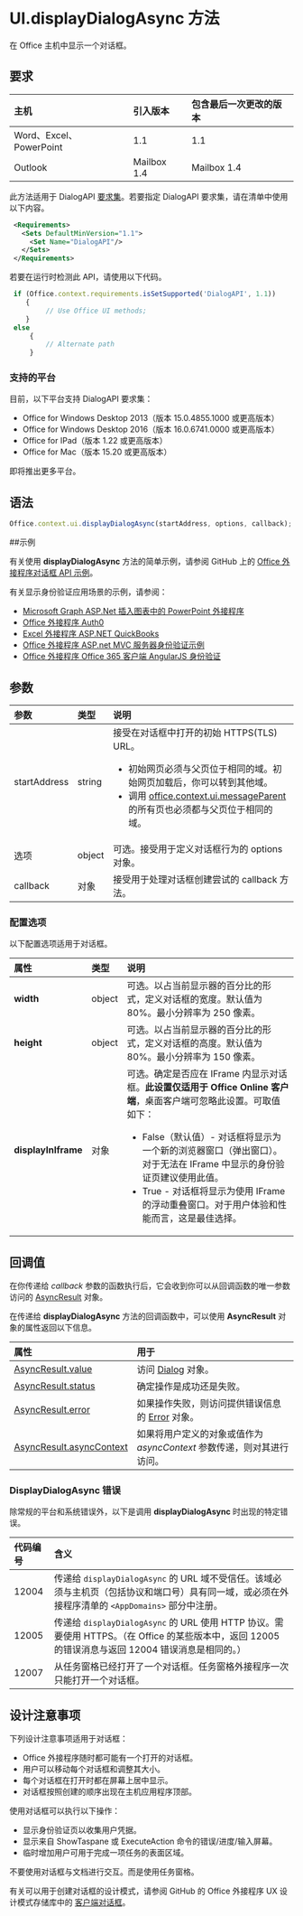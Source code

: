 ﻿# <a name="uidisplaydialogasync-method"></a>UI.displayDialogAsync 方法

在 Office 主机中显示一个对话框。 

## <a name="requirements"></a>要求

|主机|引入版本|包含最后一次更改的版本|
|:---------------|:--------|:----------|
|Word、Excel、PowerPoint|1.1|1.1|
|Outlook|Mailbox 1.4|Mailbox 1.4|

此方法适用于 DialogAPI [要求集](../../docs/overview/specify-office-hosts-and-api-requirements.md)。若要指定 DialogAPI 要求集，请在清单中使用以下内容。

```xml
 <Requirements> 
   <Sets DefaultMinVersion="1.1"> 
     <Set Name="DialogAPI"/> 
   </Sets> 
 </Requirements> 

```

若要在运行时检测此 API，请使用以下代码。

```js
 if (Office.context.requirements.isSetSupported('DialogAPI', 1.1)) 
    {  
         // Use Office UI methods; 
    } 
 else 
     { 
         // Alternate path 
     } 
```



### <a name="supported-platforms"></a>支持的平台
目前，以下平台支持 DialogAPI 要求集：

  - Office for Windows Desktop 2013（版本 15.0.4855.1000 或更高版本）
  - Office for Windows Desktop 2016（版本 16.0.6741.0000 或更高版本）
  - Office for IPad（版本 1.22 或更高版本）
  - Office for Mac（版本 15.20 或更高版本） 

即将推出更多平台。 

## <a name="syntax"></a>语法

```js
Office.context.ui.displayDialogAsync(startAddress, options, callback);
```
##<a name="examples"></a>示例

有关使用 **displayDialogAsync** 方法的简单示例，请参阅 GitHub 上的 [Office 外接程序对话框 API 示例](https://github.com/OfficeDev/Office-Add-in-Dialog-API-Simple-Example/)。

有关显示身份验证应用场景的示例，请参阅：

- [Microsoft Graph ASP.Net 插入图表中的 PowerPoint 外接程序](https://github.com/OfficeDev/PowerPoint-Add-in-Microsoft-Graph-ASPNET-InsertChart)
- [Office 外接程序 Auth0](https://github.com/OfficeDev/Office-Add-in-Auth0)
- [Excel 外接程序 ASP.NET QuickBooks ](https://github.com/OfficeDev/Excel-Add-in-ASPNET-QuickBooks)
- [Office 外接程序 ASP.net MVC 服务器身份验证示例](https://github.com/dougperkes/Office-Add-in-AspNetMvc-ServerAuth/tree/Office2016DisplayDialog)
- [Office 外接程序 Office 365 客户端 AngularJS 身份验证](https://github.com/OfficeDev/Word-Add-in-AngularJS-Client-OAuth)


 
## <a name="parameters"></a>参数

| 参数    | 类型   |说明|
|:---------------|:--------|:----------|
|startAddress|string|接受在对话框中打开的初始 HTTPS(TLS) URL。 <ul><li>初始网页必须与父页位于相同的域。初始网页加载后，你可以转到其他域。</li><li>调用 [office.context.ui.messageParent](officeui.messageparent.md) 的所有页也必须都与父页位于相同的域。</li></ul>|
|选项|object|可选。接受用于定义对话框行为的 options 对象。|
|callback|对象|接受用于处理对话框创建尝试的 callback 方法。|
    
### <a name="configuration-options"></a>配置选项
以下配置选项适用于对话框。


| 属性     | 类型   |说明|
|:---------------|:--------|:----------|
|**width**|object|可选。以占当前显示器的百分比的形式，定义对话框的宽度。默认值为 80%。最小分辨率为 250 像素。|
|**height**|object|可选。以占当前显示器的百分比的形式，定义对话框的高度。默认值为 80%。最小分辨率为 150 像素。|
|**displayInIframe**|对象|可选。确定是否应在 IFrame 内显示对话框。**此设置仅适用于 Office Online 客户端**，桌面客户端可忽略此设置。可取值如下：<ul><li>False（默认值）- 对话框将显示为一个新的浏览器窗口（弹出窗口）。对于无法在 IFrame 中显示的身份验证页建议使用此值。 </li><li>True - 对话框将显示为使用 IFrame 的浮动重叠窗口。对于用户体验和性能而言，这是最佳选择。</li>|


## <a name="callback-value"></a>回调值
在你传递给 _callback_ 参数的函数执行后，它会收到你可以从回调函数的唯一参数访问的 [AsyncResult](../../reference/shared/asyncresult.md) 对象。

在传递给 **displayDialogAsync** 方法的回调函数中，可以使用 **AsyncResult** 对象的属性返回以下信息。



|**属性**|**用于**|
|:-----|:-----|
|[AsyncResult.value](../../reference/shared/asyncresult.value.md)|访问 [Dialog](../../reference/shared/officeui.dialog.md) 对象。|
|[AsyncResult.status](../../reference/shared/asyncresult.status.md)|确定操作是成功还是失败。|
|[AsyncResult.error](../../reference/shared/asyncresult.error.md)|如果操作失败，则访问提供错误信息的 [Error](../../reference/shared/error.md) 对象。|
|[AsyncResult.asyncContext](../../reference/shared/asyncresult.asynccontext.md)|如果将用户定义的对象或值作为 _asyncContext_ 参数传递，则对其进行访问。|

### <a name="errors-from-displaydialogasync"></a>DisplayDialogAsync 错误

除常规的平台和系统错误外，以下是调用 **displayDialogAsync** 时出现的特定错误。

|**代码编号**|**含义**|
|:-----|:-----|
|12004|传递给 `displayDialogAsync` 的 URL 域不受信任。该域必须与主机页（包括协议和端口号）具有同一域，或必须在外接程序清单的 `<AppDomains>` 部分中注册。|
|12005|传递给 `displayDialogAsync` 的 URL 使用 HTTP 协议。需要使用 HTTPS。（在 Office 的某些版本中，返回 12005 的错误消息与返回 12004 错误消息是相同的。）|
|12007|从任务窗格已经打开了一个对话框。任务窗格外接程序一次只能打开一个对话框。|



## <a name="design-considerations"></a>设计注意事项
下列设计注意事项适用于对话框：

- Office 外接程序随时都可能有一个打开的对话框。
- 用户可以移动每个对话框和调整其大小。
- 每个对话框在打开时都在屏幕上居中显示。
- 对话框按照创建的顺序出现在主机应用程序顶部。

使用对话框可以执行以下操作：

- 显示身份验证页以收集用户凭据。
- 显示来自 ShowTaspane 或 ExecuteAction 命令的错误/进度/输入屏幕。
- 临时增加用户可用于完成一项任务的表面区域。

不要使用对话框与文档进行交互。而是使用任务窗格。 

有关可以用于创建对话框的设计模式，请参阅 GitHub 的 Office 外接程序 UX 设计模式存储库中的 [客户端对话框](https://github.com/OfficeDev/Office-Add-in-UX-Design-Patterns/blob/master/Patterns/Client_Dialog.md)。
